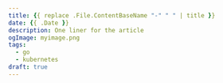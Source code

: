 ```yaml
---
title: {{ replace .File.ContentBaseName "-" " " | title }}
date: {{ .Date }}
description: One liner for the article
ogImage: myimage.png
tags:
  - go
  - kubernetes
draft: true
---
```

